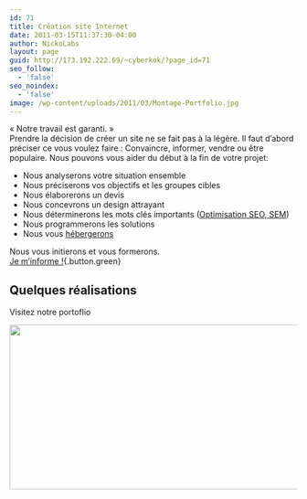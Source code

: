 ```yaml
---
id: 71
title: Création site Internet
date: 2011-03-15T11:37:30-04:00
author: NickoLabs
layout: page
guid: http://173.192.222.69/~cyberkok/?page_id=71
seo_follow:
  - 'false'
seo_noindex:
  - 'false'
image: /wp-content/uploads/2011/03/Montage-Portfolio.jpg
---
```

<span class="accent_slogan">« Notre travail est garanti. »</span>  
Prendre la décision de créer un site ne se fait pas à la légère. Il faut d’abord préciser ce vous voulez faire : Convaincre, informer, vendre ou être populaire. Nous pouvons vous aider du début à la fin de votre projet:

  * Nous analyserons votre situation ensemble
  * Nous préciserons vos objectifs et les groupes cibles
  * Nous élaborerons un devis
  * Nous concevrons un design attrayant
  * Nous déterminerons les mots clés importants ([Optimisation SEO, SEM](/nos-services/optimisation-web))
  * Nous programmerons les solutions
  * Nous vous [hébergerons](/nos-services/hebergement-web)

Nous vous initierons et vous formerons.  
[Je m&rsquo;informe !](/information){.button.green}

## Quelques réalisations

Visitez notre portoflio</p> 

<img class="alignnone size-full" title="Quelques réalisations pour nos clients" alt="" src="http://cyberkok.ca/wp-content/uploads/2011/03/Montage-Portfolio.jpg" width="720" height="288" /> </a>